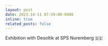 ```yaml
---
layout: post
date: 2023-14-11 07:59:00-0400
inline: true
related_posts: false
---
```


Exhibition with Desoltik at SPS Nuremberg :de:

